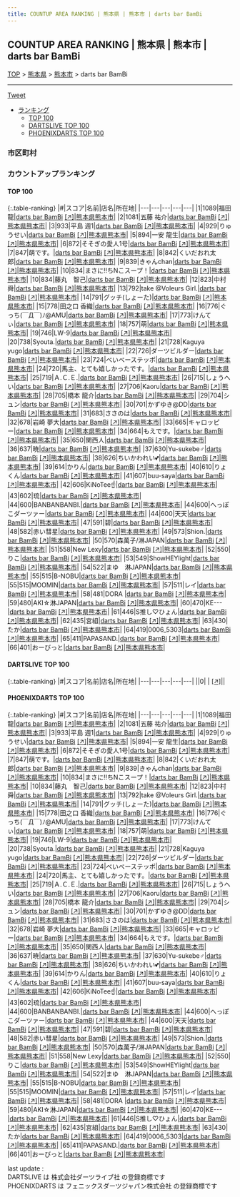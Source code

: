 ```yaml
---
title: COUNTUP AREA RANKING | 熊本県 | 熊本市 | darts bar BamBi
---
```

## COUNTUP AREA RANKING | 熊本県 | 熊本市 | darts bar BamBi

[TOP](/darts/rank/) > [熊本県](/darts/rank/熊本県/) > [熊本市](/darts/rank/熊本県/熊本市/) > darts bar BamBi

___

<a href="https://twitter.com/share?ref_src=twsrc%5Etfw" data-text="COUNTUP AREA RANKING | 熊本県熊本市darts bar BamBi" class="twitter-share-button" data-hashtags="DARTSLIVE,PHOENIXDARTS,darts,ダーツ" data-show-count="false">Tweet</a>

* [ランキング](#カウントアップランキング)
    * [TOP 100](#top-100)
    * [DARTSLIVE TOP 100](#dartslive-top-100)
    * [PHOENIXDARTS TOP 100](#phoenixdarts-top-100)

### 市区町村

<ul>

</ul>

### カウントアップランキング

#### TOP 100



{:.table-ranking}
|#|スコア|名前|店名|所在地|
|---|---|---|---|---|
|1|1089|<span class="rank-name-pd"><span class="pro-icon-pd"></span>福田 龍</span>|<a href="/darts/rank/shops/91008.html">darts bar BamBi</a> <a href="https://vs.phoenixdarts.com/jp/shop/shopDetailInfo/s_91008?s_seq=91008">[↗]</a>|<a href="/darts/rank/熊本県/熊本市">熊本県熊本市</a>|
|2|1081|<span class="rank-name-pd">五藤 祐介</span>|<a href="/darts/rank/shops/91008.html">darts bar BamBi</a> <a href="https://vs.phoenixdarts.com/jp/shop/shopDetailInfo/s_91008?s_seq=91008">[↗]</a>|<a href="/darts/rank/熊本県/熊本市">熊本県熊本市</a>|
|3|933|<span class="rank-name-pd">平島 週1</span>|<a href="/darts/rank/shops/91008.html">darts bar BamBi</a> <a href="https://vs.phoenixdarts.com/jp/shop/shopDetailInfo/s_91008?s_seq=91008">[↗]</a>|<a href="/darts/rank/熊本県/熊本市">熊本県熊本市</a>|
|4|929|<span class="rank-name-pd">りゅうせい</span>|<a href="/darts/rank/shops/91008.html">darts bar BamBi</a> <a href="https://vs.phoenixdarts.com/jp/shop/shopDetailInfo/s_91008?s_seq=91008">[↗]</a>|<a href="/darts/rank/熊本県/熊本市">熊本県熊本市</a>|
|5|894|<span class="rank-name-pd"><span class="pro-icon-pd"></span>一安 龍生</span>|<a href="/darts/rank/shops/91008.html">darts bar BamBi</a> <a href="https://vs.phoenixdarts.com/jp/shop/shopDetailInfo/s_91008?s_seq=91008">[↗]</a>|<a href="/darts/rank/熊本県/熊本市">熊本県熊本市</a>|
|6|872|<span class="rank-name-pd">そそぎの愛人1号</span>|<a href="/darts/rank/shops/91008.html">darts bar BamBi</a> <a href="https://vs.phoenixdarts.com/jp/shop/shopDetailInfo/s_91008?s_seq=91008">[↗]</a>|<a href="/darts/rank/熊本県/熊本市">熊本県熊本市</a>|
|7|847|<span class="rank-name-pd">萌です。</span>|<a href="/darts/rank/shops/91008.html">darts bar BamBi</a> <a href="https://vs.phoenixdarts.com/jp/shop/shopDetailInfo/s_91008?s_seq=91008">[↗]</a>|<a href="/darts/rank/熊本県/熊本市">熊本県熊本市</a>|
|8|842|<span class="rank-name-pd">くいだおれ太郎</span>|<a href="/darts/rank/shops/91008.html">darts bar BamBi</a> <a href="https://vs.phoenixdarts.com/jp/shop/shopDetailInfo/s_91008?s_seq=91008">[↗]</a>|<a href="/darts/rank/熊本県/熊本市">熊本県熊本市</a>|
|9|839|<span class="rank-name-pd">きゃんchan</span>|<a href="/darts/rank/shops/91008.html">darts bar BamBi</a> <a href="https://vs.phoenixdarts.com/jp/shop/shopDetailInfo/s_91008?s_seq=91008">[↗]</a>|<a href="/darts/rank/熊本県/熊本市">熊本県熊本市</a>|
|10|834|<span class="rank-name-pd">まさに‼︎ちNこスープ！</span>|<a href="/darts/rank/shops/91008.html">darts bar BamBi</a> <a href="https://vs.phoenixdarts.com/jp/shop/shopDetailInfo/s_91008?s_seq=91008">[↗]</a>|<a href="/darts/rank/熊本県/熊本市">熊本県熊本市</a>|
|10|834|<span class="rank-name-pd">藤丸　智己</span>|<a href="/darts/rank/shops/91008.html">darts bar BamBi</a> <a href="https://vs.phoenixdarts.com/jp/shop/shopDetailInfo/s_91008?s_seq=91008">[↗]</a>|<a href="/darts/rank/熊本県/熊本市">熊本県熊本市</a>|
|12|823|<span class="rank-name-pd"><span class="pro-icon-pd"></span>中村 舜</span>|<a href="/darts/rank/shops/91008.html">darts bar BamBi</a> <a href="https://vs.phoenixdarts.com/jp/shop/shopDetailInfo/s_91008?s_seq=91008">[↗]</a>|<a href="/darts/rank/熊本県/熊本市">熊本県熊本市</a>|
|13|792|<span class="rank-name-pd">take @Voleurs Girl.</span>|<a href="/darts/rank/shops/91008.html">darts bar BamBi</a> <a href="https://vs.phoenixdarts.com/jp/shop/shopDetailInfo/s_91008?s_seq=91008">[↗]</a>|<a href="/darts/rank/熊本県/熊本市">熊本県熊本市</a>|
|14|791|<span class="rank-name-pd">グッチ(しょーた)</span>|<a href="/darts/rank/shops/91008.html">darts bar BamBi</a> <a href="https://vs.phoenixdarts.com/jp/shop/shopDetailInfo/s_91008?s_seq=91008">[↗]</a>|<a href="/darts/rank/熊本県/熊本市">熊本県熊本市</a>|
|15|778|<span class="rank-name-pd"><span class="pro-icon-pd"></span>田之口 香織</span>|<a href="/darts/rank/shops/91008.html">darts bar BamBi</a> <a href="https://vs.phoenixdarts.com/jp/shop/shopDetailInfo/s_91008?s_seq=91008">[↗]</a>|<a href="/darts/rank/熊本県/熊本市">熊本県熊本市</a>|
|16|776|<span class="rank-name-pd">ぐっち(￣Д￣)ﾉ@AMU</span>|<a href="/darts/rank/shops/91008.html">darts bar BamBi</a> <a href="https://vs.phoenixdarts.com/jp/shop/shopDetailInfo/s_91008?s_seq=91008">[↗]</a>|<a href="/darts/rank/熊本県/熊本市">熊本県熊本市</a>|
|17|773|<span class="rank-name-pd">けんてぃ</span>|<a href="/darts/rank/shops/91008.html">darts bar BamBi</a> <a href="https://vs.phoenixdarts.com/jp/shop/shopDetailInfo/s_91008?s_seq=91008">[↗]</a>|<a href="/darts/rank/熊本県/熊本市">熊本県熊本市</a>|
|18|757|<span class="rank-name-pd">萌</span>|<a href="/darts/rank/shops/91008.html">darts bar BamBi</a> <a href="https://vs.phoenixdarts.com/jp/shop/shopDetailInfo/s_91008?s_seq=91008">[↗]</a>|<a href="/darts/rank/熊本県/熊本市">熊本県熊本市</a>|
|19|746|<span class="rank-name-pd">LW-9</span>|<a href="/darts/rank/shops/91008.html">darts bar BamBi</a> <a href="https://vs.phoenixdarts.com/jp/shop/shopDetailInfo/s_91008?s_seq=91008">[↗]</a>|<a href="/darts/rank/熊本県/熊本市">熊本県熊本市</a>|
|20|738|<span class="rank-name-pd">Syouta.</span>|<a href="/darts/rank/shops/91008.html">darts bar BamBi</a> <a href="https://vs.phoenixdarts.com/jp/shop/shopDetailInfo/s_91008?s_seq=91008">[↗]</a>|<a href="/darts/rank/熊本県/熊本市">熊本県熊本市</a>|
|21|728|<span class="rank-name-pd">Kaguya yugo</span>|<a href="/darts/rank/shops/91008.html">darts bar BamBi</a> <a href="https://vs.phoenixdarts.com/jp/shop/shopDetailInfo/s_91008?s_seq=91008">[↗]</a>|<a href="/darts/rank/熊本県/熊本市">熊本県熊本市</a>|
|22|726|<span class="rank-name-pd">ダーツビルダー</span>|<a href="/darts/rank/shops/91008.html">darts bar BamBi</a> <a href="https://vs.phoenixdarts.com/jp/shop/shopDetailInfo/s_91008?s_seq=91008">[↗]</a>|<a href="/darts/rank/熊本県/熊本市">熊本県熊本市</a>|
|23|724|<span class="rank-name-pd">べいべーステッポ</span>|<a href="/darts/rank/shops/91008.html">darts bar BamBi</a> <a href="https://vs.phoenixdarts.com/jp/shop/shopDetailInfo/s_91008?s_seq=91008">[↗]</a>|<a href="/darts/rank/熊本県/熊本市">熊本県熊本市</a>|
|24|720|<span class="rank-name-pd">馬主、とても嬉しかったです。</span>|<a href="/darts/rank/shops/91008.html">darts bar BamBi</a> <a href="https://vs.phoenixdarts.com/jp/shop/shopDetailInfo/s_91008?s_seq=91008">[↗]</a>|<a href="/darts/rank/熊本県/熊本市">熊本県熊本市</a>|
|25|719|<span class="rank-name-pd">Ａ.Ｃ.Ｅ.</span>|<a href="/darts/rank/shops/91008.html">darts bar BamBi</a> <a href="https://vs.phoenixdarts.com/jp/shop/shopDetailInfo/s_91008?s_seq=91008">[↗]</a>|<a href="/darts/rank/熊本県/熊本市">熊本県熊本市</a>|
|26|715|<span class="rank-name-pd">しょうへい</span>|<a href="/darts/rank/shops/91008.html">darts bar BamBi</a> <a href="https://vs.phoenixdarts.com/jp/shop/shopDetailInfo/s_91008?s_seq=91008">[↗]</a>|<a href="/darts/rank/熊本県/熊本市">熊本県熊本市</a>|
|27|706|<span class="rank-name-pd">Kaoru</span>|<a href="/darts/rank/shops/91008.html">darts bar BamBi</a> <a href="https://vs.phoenixdarts.com/jp/shop/shopDetailInfo/s_91008?s_seq=91008">[↗]</a>|<a href="/darts/rank/熊本県/熊本市">熊本県熊本市</a>|
|28|705|<span class="rank-name-pd"><span class="pro-icon-pd"></span>橋本 龍介</span>|<a href="/darts/rank/shops/91008.html">darts bar BamBi</a> <a href="https://vs.phoenixdarts.com/jp/shop/shopDetailInfo/s_91008?s_seq=91008">[↗]</a>|<a href="/darts/rank/熊本県/熊本市">熊本県熊本市</a>|
|29|704|<span class="rank-name-pd">シュン</span>|<a href="/darts/rank/shops/91008.html">darts bar BamBi</a> <a href="https://vs.phoenixdarts.com/jp/shop/shopDetailInfo/s_91008?s_seq=91008">[↗]</a>|<a href="/darts/rank/熊本県/熊本市">熊本県熊本市</a>|
|30|701|<span class="rank-name-pd">かずゆき@DD</span>|<a href="/darts/rank/shops/91008.html">darts bar BamBi</a> <a href="https://vs.phoenixdarts.com/jp/shop/shopDetailInfo/s_91008?s_seq=91008">[↗]</a>|<a href="/darts/rank/熊本県/熊本市">熊本県熊本市</a>|
|31|683|<span class="rank-name-pd">ささのは</span>|<a href="/darts/rank/shops/91008.html">darts bar BamBi</a> <a href="https://vs.phoenixdarts.com/jp/shop/shopDetailInfo/s_91008?s_seq=91008">[↗]</a>|<a href="/darts/rank/熊本県/熊本市">熊本県熊本市</a>|
|32|678|<span class="rank-name-pd"><span class="pro-icon-pd"></span>岩崎 夢大</span>|<a href="/darts/rank/shops/91008.html">darts bar BamBi</a> <a href="https://vs.phoenixdarts.com/jp/shop/shopDetailInfo/s_91008?s_seq=91008">[↗]</a>|<a href="/darts/rank/熊本県/熊本市">熊本県熊本市</a>|
|33|665|<span class="rank-name-pd">キャロッピー</span>|<a href="/darts/rank/shops/91008.html">darts bar BamBi</a> <a href="https://vs.phoenixdarts.com/jp/shop/shopDetailInfo/s_91008?s_seq=91008">[↗]</a>|<a href="/darts/rank/熊本県/熊本市">熊本県熊本市</a>|
|34|664|<span class="rank-name-pd">もえです。</span>|<a href="/darts/rank/shops/91008.html">darts bar BamBi</a> <a href="https://vs.phoenixdarts.com/jp/shop/shopDetailInfo/s_91008?s_seq=91008">[↗]</a>|<a href="/darts/rank/熊本県/熊本市">熊本県熊本市</a>|
|35|650|<span class="rank-name-pd">関西人</span>|<a href="/darts/rank/shops/91008.html">darts bar BamBi</a> <a href="https://vs.phoenixdarts.com/jp/shop/shopDetailInfo/s_91008?s_seq=91008">[↗]</a>|<a href="/darts/rank/熊本県/熊本市">熊本県熊本市</a>|
|36|637|<span class="rank-name-pd">暁</span>|<a href="/darts/rank/shops/91008.html">darts bar BamBi</a> <a href="https://vs.phoenixdarts.com/jp/shop/shopDetailInfo/s_91008?s_seq=91008">[↗]</a>|<a href="/darts/rank/熊本県/熊本市">熊本県熊本市</a>|
|37|630|<span class="rank-name-pd">Yu-sukebe♂</span>|<a href="/darts/rank/shops/91008.html">darts bar BamBi</a> <a href="https://vs.phoenixdarts.com/jp/shop/shopDetailInfo/s_91008?s_seq=91008">[↗]</a>|<a href="/darts/rank/熊本県/熊本市">熊本県熊本市</a>|
|38|626|<span class="rank-name-pd">ちいかわれい💕</span>|<a href="/darts/rank/shops/91008.html">darts bar BamBi</a> <a href="https://vs.phoenixdarts.com/jp/shop/shopDetailInfo/s_91008?s_seq=91008">[↗]</a>|<a href="/darts/rank/熊本県/熊本市">熊本県熊本市</a>|
|39|614|<span class="rank-name-pd">かりん</span>|<a href="/darts/rank/shops/91008.html">darts bar BamBi</a> <a href="https://vs.phoenixdarts.com/jp/shop/shopDetailInfo/s_91008?s_seq=91008">[↗]</a>|<a href="/darts/rank/熊本県/熊本市">熊本県熊本市</a>|
|40|610|<span class="rank-name-pd">りょくん</span>|<a href="/darts/rank/shops/91008.html">darts bar BamBi</a> <a href="https://vs.phoenixdarts.com/jp/shop/shopDetailInfo/s_91008?s_seq=91008">[↗]</a>|<a href="/darts/rank/熊本県/熊本市">熊本県熊本市</a>|
|41|607|<span class="rank-name-pd">buu-saya</span>|<a href="/darts/rank/shops/91008.html">darts bar BamBi</a> <a href="https://vs.phoenixdarts.com/jp/shop/shopDetailInfo/s_91008?s_seq=91008">[↗]</a>|<a href="/darts/rank/熊本県/熊本市">熊本県熊本市</a>|
|42|606|<span class="rank-name-pd">KiNoTee☝️</span>|<a href="/darts/rank/shops/91008.html">darts bar BamBi</a> <a href="https://vs.phoenixdarts.com/jp/shop/shopDetailInfo/s_91008?s_seq=91008">[↗]</a>|<a href="/darts/rank/熊本県/熊本市">熊本県熊本市</a>|
|43|602|<span class="rank-name-pd">琉</span>|<a href="/darts/rank/shops/91008.html">darts bar BamBi</a> <a href="https://vs.phoenixdarts.com/jp/shop/shopDetailInfo/s_91008?s_seq=91008">[↗]</a>|<a href="/darts/rank/熊本県/熊本市">熊本県熊本市</a>|
|44|600|<span class="rank-name-pd">BANBANBANBI.</span>|<a href="/darts/rank/shops/91008.html">darts bar BamBi</a> <a href="https://vs.phoenixdarts.com/jp/shop/shopDetailInfo/s_91008?s_seq=91008">[↗]</a>|<a href="/darts/rank/熊本県/熊本市">熊本県熊本市</a>|
|44|600|<span class="rank-name-pd">へっぽこダーツァー</span>|<a href="/darts/rank/shops/91008.html">darts bar BamBi</a> <a href="https://vs.phoenixdarts.com/jp/shop/shopDetailInfo/s_91008?s_seq=91008">[↗]</a>|<a href="/darts/rank/熊本県/熊本市">熊本県熊本市</a>|
|44|600|<span class="rank-name-pd">天天</span>|<a href="/darts/rank/shops/91008.html">darts bar BamBi</a> <a href="https://vs.phoenixdarts.com/jp/shop/shopDetailInfo/s_91008?s_seq=91008">[↗]</a>|<a href="/darts/rank/熊本県/熊本市">熊本県熊本市</a>|
|47|591|<span class="rank-name-pd">碧</span>|<a href="/darts/rank/shops/91008.html">darts bar BamBi</a> <a href="https://vs.phoenixdarts.com/jp/shop/shopDetailInfo/s_91008?s_seq=91008">[↗]</a>|<a href="/darts/rank/熊本県/熊本市">熊本県熊本市</a>|
|48|582|<span class="rank-name-pd">赤い彗星</span>|<a href="/darts/rank/shops/91008.html">darts bar BamBi</a> <a href="https://vs.phoenixdarts.com/jp/shop/shopDetailInfo/s_91008?s_seq=91008">[↗]</a>|<a href="/darts/rank/熊本県/熊本市">熊本県熊本市</a>|
|49|573|<span class="rank-name-pd">Shion.</span>|<a href="/darts/rank/shops/91008.html">darts bar BamBi</a> <a href="https://vs.phoenixdarts.com/jp/shop/shopDetailInfo/s_91008?s_seq=91008">[↗]</a>|<a href="/darts/rank/熊本県/熊本市">熊本県熊本市</a>|
|50|570|<span class="rank-name-pd">森萬子/淋JAPAN</span>|<a href="/darts/rank/shops/91008.html">darts bar BamBi</a> <a href="https://vs.phoenixdarts.com/jp/shop/shopDetailInfo/s_91008?s_seq=91008">[↗]</a>|<a href="/darts/rank/熊本県/熊本市">熊本県熊本市</a>|
|51|558|<span class="rank-name-pd">New Lexy</span>|<a href="/darts/rank/shops/91008.html">darts bar BamBi</a> <a href="https://vs.phoenixdarts.com/jp/shop/shopDetailInfo/s_91008?s_seq=91008">[↗]</a>|<a href="/darts/rank/熊本県/熊本市">熊本県熊本市</a>|
|52|550|<span class="rank-name-pd">りこ</span>|<a href="/darts/rank/shops/91008.html">darts bar BamBi</a> <a href="https://vs.phoenixdarts.com/jp/shop/shopDetailInfo/s_91008?s_seq=91008">[↗]</a>|<a href="/darts/rank/熊本県/熊本市">熊本県熊本市</a>|
|53|549|<span class="rank-name-pd">ShowHEYlight</span>|<a href="/darts/rank/shops/91008.html">darts bar BamBi</a> <a href="https://vs.phoenixdarts.com/jp/shop/shopDetailInfo/s_91008?s_seq=91008">[↗]</a>|<a href="/darts/rank/熊本県/熊本市">熊本県熊本市</a>|
|54|522|<span class="rank-name-pd">まゆ　淋JAPAN</span>|<a href="/darts/rank/shops/91008.html">darts bar BamBi</a> <a href="https://vs.phoenixdarts.com/jp/shop/shopDetailInfo/s_91008?s_seq=91008">[↗]</a>|<a href="/darts/rank/熊本県/熊本市">熊本県熊本市</a>|
|55|515|<span class="rank-name-pd">B-NOBU</span>|<a href="/darts/rank/shops/91008.html">darts bar BamBi</a> <a href="https://vs.phoenixdarts.com/jp/shop/shopDetailInfo/s_91008?s_seq=91008">[↗]</a>|<a href="/darts/rank/熊本県/熊本市">熊本県熊本市</a>|
|55|515|<span class="rank-name-pd">MOOMIN</span>|<a href="/darts/rank/shops/91008.html">darts bar BamBi</a> <a href="https://vs.phoenixdarts.com/jp/shop/shopDetailInfo/s_91008?s_seq=91008">[↗]</a>|<a href="/darts/rank/熊本県/熊本市">熊本県熊本市</a>|
|57|511|<span class="rank-name-pd">レイ</span>|<a href="/darts/rank/shops/91008.html">darts bar BamBi</a> <a href="https://vs.phoenixdarts.com/jp/shop/shopDetailInfo/s_91008?s_seq=91008">[↗]</a>|<a href="/darts/rank/熊本県/熊本市">熊本県熊本市</a>|
|58|481|<span class="rank-name-pd">DORA </span>|<a href="/darts/rank/shops/91008.html">darts bar BamBi</a> <a href="https://vs.phoenixdarts.com/jp/shop/shopDetailInfo/s_91008?s_seq=91008">[↗]</a>|<a href="/darts/rank/熊本県/熊本市">熊本県熊本市</a>|
|59|480|<span class="rank-name-pd">AKI☆淋JAPAN</span>|<a href="/darts/rank/shops/91008.html">darts bar BamBi</a> <a href="https://vs.phoenixdarts.com/jp/shop/shopDetailInfo/s_91008?s_seq=91008">[↗]</a>|<a href="/darts/rank/熊本県/熊本市">熊本県熊本市</a>|
|60|470|<span class="rank-name-pd">KE---</span>|<a href="/darts/rank/shops/91008.html">darts bar BamBi</a> <a href="https://vs.phoenixdarts.com/jp/shop/shopDetailInfo/s_91008?s_seq=91008">[↗]</a>|<a href="/darts/rank/熊本県/熊本市">熊本県熊本市</a>|
|61|446|<span class="rank-name-pd">S推し♡ひょん</span>|<a href="/darts/rank/shops/91008.html">darts bar BamBi</a> <a href="https://vs.phoenixdarts.com/jp/shop/shopDetailInfo/s_91008?s_seq=91008">[↗]</a>|<a href="/darts/rank/熊本県/熊本市">熊本県熊本市</a>|
|62|435|<span class="rank-name-pd">宮組</span>|<a href="/darts/rank/shops/91008.html">darts bar BamBi</a> <a href="https://vs.phoenixdarts.com/jp/shop/shopDetailInfo/s_91008?s_seq=91008">[↗]</a>|<a href="/darts/rank/熊本県/熊本市">熊本県熊本市</a>|
|63|430|<span class="rank-name-pd">たか</span>|<a href="/darts/rank/shops/91008.html">darts bar BamBi</a> <a href="https://vs.phoenixdarts.com/jp/shop/shopDetailInfo/s_91008?s_seq=91008">[↗]</a>|<a href="/darts/rank/熊本県/熊本市">熊本県熊本市</a>|
|64|419|<span class="rank-name-pd">0006_5303</span>|<a href="/darts/rank/shops/91008.html">darts bar BamBi</a> <a href="https://vs.phoenixdarts.com/jp/shop/shopDetailInfo/s_91008?s_seq=91008">[↗]</a>|<a href="/darts/rank/熊本県/熊本市">熊本県熊本市</a>|
|65|411|<span class="rank-name-pd">PAPASAND.</span>|<a href="/darts/rank/shops/91008.html">darts bar BamBi</a> <a href="https://vs.phoenixdarts.com/jp/shop/shopDetailInfo/s_91008?s_seq=91008">[↗]</a>|<a href="/darts/rank/熊本県/熊本市">熊本県熊本市</a>|
|66|401|<span class="rank-name-pd">おーびっと</span>|<a href="/darts/rank/shops/91008.html">darts bar BamBi</a> <a href="https://vs.phoenixdarts.com/jp/shop/shopDetailInfo/s_91008?s_seq=91008">[↗]</a>|<a href="/darts/rank/熊本県/熊本市">熊本県熊本市</a>|


#### DARTSLIVE TOP 100



{:.table-ranking}
|#|スコア|名前|店名|所在地|
|---|---|---|---|---|
||0|<span class="rank-name-dl"> </span>|<a href="/darts/rank/shops/.html"></a> <a href="">[↗]</a>|<a href="/darts/rank//"></a>|


#### PHOENIXDARTS TOP 100



{:.table-ranking}
|#|スコア|名前|店名|所在地|
|---|---|---|---|---|
|1|1089|<span class="rank-name-pd"><span class="pro-icon-pd"></span>福田 龍</span>|<a href="/darts/rank/shops/91008.html">darts bar BamBi</a> <a href="https://vs.phoenixdarts.com/jp/shop/shopDetailInfo/s_91008?s_seq=91008">[↗]</a>|<a href="/darts/rank/熊本県/熊本市">熊本県熊本市</a>|
|2|1081|<span class="rank-name-pd">五藤 祐介</span>|<a href="/darts/rank/shops/91008.html">darts bar BamBi</a> <a href="https://vs.phoenixdarts.com/jp/shop/shopDetailInfo/s_91008?s_seq=91008">[↗]</a>|<a href="/darts/rank/熊本県/熊本市">熊本県熊本市</a>|
|3|933|<span class="rank-name-pd">平島 週1</span>|<a href="/darts/rank/shops/91008.html">darts bar BamBi</a> <a href="https://vs.phoenixdarts.com/jp/shop/shopDetailInfo/s_91008?s_seq=91008">[↗]</a>|<a href="/darts/rank/熊本県/熊本市">熊本県熊本市</a>|
|4|929|<span class="rank-name-pd">りゅうせい</span>|<a href="/darts/rank/shops/91008.html">darts bar BamBi</a> <a href="https://vs.phoenixdarts.com/jp/shop/shopDetailInfo/s_91008?s_seq=91008">[↗]</a>|<a href="/darts/rank/熊本県/熊本市">熊本県熊本市</a>|
|5|894|<span class="rank-name-pd"><span class="pro-icon-pd"></span>一安 龍生</span>|<a href="/darts/rank/shops/91008.html">darts bar BamBi</a> <a href="https://vs.phoenixdarts.com/jp/shop/shopDetailInfo/s_91008?s_seq=91008">[↗]</a>|<a href="/darts/rank/熊本県/熊本市">熊本県熊本市</a>|
|6|872|<span class="rank-name-pd">そそぎの愛人1号</span>|<a href="/darts/rank/shops/91008.html">darts bar BamBi</a> <a href="https://vs.phoenixdarts.com/jp/shop/shopDetailInfo/s_91008?s_seq=91008">[↗]</a>|<a href="/darts/rank/熊本県/熊本市">熊本県熊本市</a>|
|7|847|<span class="rank-name-pd">萌です。</span>|<a href="/darts/rank/shops/91008.html">darts bar BamBi</a> <a href="https://vs.phoenixdarts.com/jp/shop/shopDetailInfo/s_91008?s_seq=91008">[↗]</a>|<a href="/darts/rank/熊本県/熊本市">熊本県熊本市</a>|
|8|842|<span class="rank-name-pd">くいだおれ太郎</span>|<a href="/darts/rank/shops/91008.html">darts bar BamBi</a> <a href="https://vs.phoenixdarts.com/jp/shop/shopDetailInfo/s_91008?s_seq=91008">[↗]</a>|<a href="/darts/rank/熊本県/熊本市">熊本県熊本市</a>|
|9|839|<span class="rank-name-pd">きゃんchan</span>|<a href="/darts/rank/shops/91008.html">darts bar BamBi</a> <a href="https://vs.phoenixdarts.com/jp/shop/shopDetailInfo/s_91008?s_seq=91008">[↗]</a>|<a href="/darts/rank/熊本県/熊本市">熊本県熊本市</a>|
|10|834|<span class="rank-name-pd">まさに‼︎ちNこスープ！</span>|<a href="/darts/rank/shops/91008.html">darts bar BamBi</a> <a href="https://vs.phoenixdarts.com/jp/shop/shopDetailInfo/s_91008?s_seq=91008">[↗]</a>|<a href="/darts/rank/熊本県/熊本市">熊本県熊本市</a>|
|10|834|<span class="rank-name-pd">藤丸　智己</span>|<a href="/darts/rank/shops/91008.html">darts bar BamBi</a> <a href="https://vs.phoenixdarts.com/jp/shop/shopDetailInfo/s_91008?s_seq=91008">[↗]</a>|<a href="/darts/rank/熊本県/熊本市">熊本県熊本市</a>|
|12|823|<span class="rank-name-pd"><span class="pro-icon-pd"></span>中村 舜</span>|<a href="/darts/rank/shops/91008.html">darts bar BamBi</a> <a href="https://vs.phoenixdarts.com/jp/shop/shopDetailInfo/s_91008?s_seq=91008">[↗]</a>|<a href="/darts/rank/熊本県/熊本市">熊本県熊本市</a>|
|13|792|<span class="rank-name-pd">take @Voleurs Girl.</span>|<a href="/darts/rank/shops/91008.html">darts bar BamBi</a> <a href="https://vs.phoenixdarts.com/jp/shop/shopDetailInfo/s_91008?s_seq=91008">[↗]</a>|<a href="/darts/rank/熊本県/熊本市">熊本県熊本市</a>|
|14|791|<span class="rank-name-pd">グッチ(しょーた)</span>|<a href="/darts/rank/shops/91008.html">darts bar BamBi</a> <a href="https://vs.phoenixdarts.com/jp/shop/shopDetailInfo/s_91008?s_seq=91008">[↗]</a>|<a href="/darts/rank/熊本県/熊本市">熊本県熊本市</a>|
|15|778|<span class="rank-name-pd"><span class="pro-icon-pd"></span>田之口 香織</span>|<a href="/darts/rank/shops/91008.html">darts bar BamBi</a> <a href="https://vs.phoenixdarts.com/jp/shop/shopDetailInfo/s_91008?s_seq=91008">[↗]</a>|<a href="/darts/rank/熊本県/熊本市">熊本県熊本市</a>|
|16|776|<span class="rank-name-pd">ぐっち(￣Д￣)ﾉ@AMU</span>|<a href="/darts/rank/shops/91008.html">darts bar BamBi</a> <a href="https://vs.phoenixdarts.com/jp/shop/shopDetailInfo/s_91008?s_seq=91008">[↗]</a>|<a href="/darts/rank/熊本県/熊本市">熊本県熊本市</a>|
|17|773|<span class="rank-name-pd">けんてぃ</span>|<a href="/darts/rank/shops/91008.html">darts bar BamBi</a> <a href="https://vs.phoenixdarts.com/jp/shop/shopDetailInfo/s_91008?s_seq=91008">[↗]</a>|<a href="/darts/rank/熊本県/熊本市">熊本県熊本市</a>|
|18|757|<span class="rank-name-pd">萌</span>|<a href="/darts/rank/shops/91008.html">darts bar BamBi</a> <a href="https://vs.phoenixdarts.com/jp/shop/shopDetailInfo/s_91008?s_seq=91008">[↗]</a>|<a href="/darts/rank/熊本県/熊本市">熊本県熊本市</a>|
|19|746|<span class="rank-name-pd">LW-9</span>|<a href="/darts/rank/shops/91008.html">darts bar BamBi</a> <a href="https://vs.phoenixdarts.com/jp/shop/shopDetailInfo/s_91008?s_seq=91008">[↗]</a>|<a href="/darts/rank/熊本県/熊本市">熊本県熊本市</a>|
|20|738|<span class="rank-name-pd">Syouta.</span>|<a href="/darts/rank/shops/91008.html">darts bar BamBi</a> <a href="https://vs.phoenixdarts.com/jp/shop/shopDetailInfo/s_91008?s_seq=91008">[↗]</a>|<a href="/darts/rank/熊本県/熊本市">熊本県熊本市</a>|
|21|728|<span class="rank-name-pd">Kaguya yugo</span>|<a href="/darts/rank/shops/91008.html">darts bar BamBi</a> <a href="https://vs.phoenixdarts.com/jp/shop/shopDetailInfo/s_91008?s_seq=91008">[↗]</a>|<a href="/darts/rank/熊本県/熊本市">熊本県熊本市</a>|
|22|726|<span class="rank-name-pd">ダーツビルダー</span>|<a href="/darts/rank/shops/91008.html">darts bar BamBi</a> <a href="https://vs.phoenixdarts.com/jp/shop/shopDetailInfo/s_91008?s_seq=91008">[↗]</a>|<a href="/darts/rank/熊本県/熊本市">熊本県熊本市</a>|
|23|724|<span class="rank-name-pd">べいべーステッポ</span>|<a href="/darts/rank/shops/91008.html">darts bar BamBi</a> <a href="https://vs.phoenixdarts.com/jp/shop/shopDetailInfo/s_91008?s_seq=91008">[↗]</a>|<a href="/darts/rank/熊本県/熊本市">熊本県熊本市</a>|
|24|720|<span class="rank-name-pd">馬主、とても嬉しかったです。</span>|<a href="/darts/rank/shops/91008.html">darts bar BamBi</a> <a href="https://vs.phoenixdarts.com/jp/shop/shopDetailInfo/s_91008?s_seq=91008">[↗]</a>|<a href="/darts/rank/熊本県/熊本市">熊本県熊本市</a>|
|25|719|<span class="rank-name-pd">Ａ.Ｃ.Ｅ.</span>|<a href="/darts/rank/shops/91008.html">darts bar BamBi</a> <a href="https://vs.phoenixdarts.com/jp/shop/shopDetailInfo/s_91008?s_seq=91008">[↗]</a>|<a href="/darts/rank/熊本県/熊本市">熊本県熊本市</a>|
|26|715|<span class="rank-name-pd">しょうへい</span>|<a href="/darts/rank/shops/91008.html">darts bar BamBi</a> <a href="https://vs.phoenixdarts.com/jp/shop/shopDetailInfo/s_91008?s_seq=91008">[↗]</a>|<a href="/darts/rank/熊本県/熊本市">熊本県熊本市</a>|
|27|706|<span class="rank-name-pd">Kaoru</span>|<a href="/darts/rank/shops/91008.html">darts bar BamBi</a> <a href="https://vs.phoenixdarts.com/jp/shop/shopDetailInfo/s_91008?s_seq=91008">[↗]</a>|<a href="/darts/rank/熊本県/熊本市">熊本県熊本市</a>|
|28|705|<span class="rank-name-pd"><span class="pro-icon-pd"></span>橋本 龍介</span>|<a href="/darts/rank/shops/91008.html">darts bar BamBi</a> <a href="https://vs.phoenixdarts.com/jp/shop/shopDetailInfo/s_91008?s_seq=91008">[↗]</a>|<a href="/darts/rank/熊本県/熊本市">熊本県熊本市</a>|
|29|704|<span class="rank-name-pd">シュン</span>|<a href="/darts/rank/shops/91008.html">darts bar BamBi</a> <a href="https://vs.phoenixdarts.com/jp/shop/shopDetailInfo/s_91008?s_seq=91008">[↗]</a>|<a href="/darts/rank/熊本県/熊本市">熊本県熊本市</a>|
|30|701|<span class="rank-name-pd">かずゆき@DD</span>|<a href="/darts/rank/shops/91008.html">darts bar BamBi</a> <a href="https://vs.phoenixdarts.com/jp/shop/shopDetailInfo/s_91008?s_seq=91008">[↗]</a>|<a href="/darts/rank/熊本県/熊本市">熊本県熊本市</a>|
|31|683|<span class="rank-name-pd">ささのは</span>|<a href="/darts/rank/shops/91008.html">darts bar BamBi</a> <a href="https://vs.phoenixdarts.com/jp/shop/shopDetailInfo/s_91008?s_seq=91008">[↗]</a>|<a href="/darts/rank/熊本県/熊本市">熊本県熊本市</a>|
|32|678|<span class="rank-name-pd"><span class="pro-icon-pd"></span>岩崎 夢大</span>|<a href="/darts/rank/shops/91008.html">darts bar BamBi</a> <a href="https://vs.phoenixdarts.com/jp/shop/shopDetailInfo/s_91008?s_seq=91008">[↗]</a>|<a href="/darts/rank/熊本県/熊本市">熊本県熊本市</a>|
|33|665|<span class="rank-name-pd">キャロッピー</span>|<a href="/darts/rank/shops/91008.html">darts bar BamBi</a> <a href="https://vs.phoenixdarts.com/jp/shop/shopDetailInfo/s_91008?s_seq=91008">[↗]</a>|<a href="/darts/rank/熊本県/熊本市">熊本県熊本市</a>|
|34|664|<span class="rank-name-pd">もえです。</span>|<a href="/darts/rank/shops/91008.html">darts bar BamBi</a> <a href="https://vs.phoenixdarts.com/jp/shop/shopDetailInfo/s_91008?s_seq=91008">[↗]</a>|<a href="/darts/rank/熊本県/熊本市">熊本県熊本市</a>|
|35|650|<span class="rank-name-pd">関西人</span>|<a href="/darts/rank/shops/91008.html">darts bar BamBi</a> <a href="https://vs.phoenixdarts.com/jp/shop/shopDetailInfo/s_91008?s_seq=91008">[↗]</a>|<a href="/darts/rank/熊本県/熊本市">熊本県熊本市</a>|
|36|637|<span class="rank-name-pd">暁</span>|<a href="/darts/rank/shops/91008.html">darts bar BamBi</a> <a href="https://vs.phoenixdarts.com/jp/shop/shopDetailInfo/s_91008?s_seq=91008">[↗]</a>|<a href="/darts/rank/熊本県/熊本市">熊本県熊本市</a>|
|37|630|<span class="rank-name-pd">Yu-sukebe♂</span>|<a href="/darts/rank/shops/91008.html">darts bar BamBi</a> <a href="https://vs.phoenixdarts.com/jp/shop/shopDetailInfo/s_91008?s_seq=91008">[↗]</a>|<a href="/darts/rank/熊本県/熊本市">熊本県熊本市</a>|
|38|626|<span class="rank-name-pd">ちいかわれい💕</span>|<a href="/darts/rank/shops/91008.html">darts bar BamBi</a> <a href="https://vs.phoenixdarts.com/jp/shop/shopDetailInfo/s_91008?s_seq=91008">[↗]</a>|<a href="/darts/rank/熊本県/熊本市">熊本県熊本市</a>|
|39|614|<span class="rank-name-pd">かりん</span>|<a href="/darts/rank/shops/91008.html">darts bar BamBi</a> <a href="https://vs.phoenixdarts.com/jp/shop/shopDetailInfo/s_91008?s_seq=91008">[↗]</a>|<a href="/darts/rank/熊本県/熊本市">熊本県熊本市</a>|
|40|610|<span class="rank-name-pd">りょくん</span>|<a href="/darts/rank/shops/91008.html">darts bar BamBi</a> <a href="https://vs.phoenixdarts.com/jp/shop/shopDetailInfo/s_91008?s_seq=91008">[↗]</a>|<a href="/darts/rank/熊本県/熊本市">熊本県熊本市</a>|
|41|607|<span class="rank-name-pd">buu-saya</span>|<a href="/darts/rank/shops/91008.html">darts bar BamBi</a> <a href="https://vs.phoenixdarts.com/jp/shop/shopDetailInfo/s_91008?s_seq=91008">[↗]</a>|<a href="/darts/rank/熊本県/熊本市">熊本県熊本市</a>|
|42|606|<span class="rank-name-pd">KiNoTee☝️</span>|<a href="/darts/rank/shops/91008.html">darts bar BamBi</a> <a href="https://vs.phoenixdarts.com/jp/shop/shopDetailInfo/s_91008?s_seq=91008">[↗]</a>|<a href="/darts/rank/熊本県/熊本市">熊本県熊本市</a>|
|43|602|<span class="rank-name-pd">琉</span>|<a href="/darts/rank/shops/91008.html">darts bar BamBi</a> <a href="https://vs.phoenixdarts.com/jp/shop/shopDetailInfo/s_91008?s_seq=91008">[↗]</a>|<a href="/darts/rank/熊本県/熊本市">熊本県熊本市</a>|
|44|600|<span class="rank-name-pd">BANBANBANBI.</span>|<a href="/darts/rank/shops/91008.html">darts bar BamBi</a> <a href="https://vs.phoenixdarts.com/jp/shop/shopDetailInfo/s_91008?s_seq=91008">[↗]</a>|<a href="/darts/rank/熊本県/熊本市">熊本県熊本市</a>|
|44|600|<span class="rank-name-pd">へっぽこダーツァー</span>|<a href="/darts/rank/shops/91008.html">darts bar BamBi</a> <a href="https://vs.phoenixdarts.com/jp/shop/shopDetailInfo/s_91008?s_seq=91008">[↗]</a>|<a href="/darts/rank/熊本県/熊本市">熊本県熊本市</a>|
|44|600|<span class="rank-name-pd">天天</span>|<a href="/darts/rank/shops/91008.html">darts bar BamBi</a> <a href="https://vs.phoenixdarts.com/jp/shop/shopDetailInfo/s_91008?s_seq=91008">[↗]</a>|<a href="/darts/rank/熊本県/熊本市">熊本県熊本市</a>|
|47|591|<span class="rank-name-pd">碧</span>|<a href="/darts/rank/shops/91008.html">darts bar BamBi</a> <a href="https://vs.phoenixdarts.com/jp/shop/shopDetailInfo/s_91008?s_seq=91008">[↗]</a>|<a href="/darts/rank/熊本県/熊本市">熊本県熊本市</a>|
|48|582|<span class="rank-name-pd">赤い彗星</span>|<a href="/darts/rank/shops/91008.html">darts bar BamBi</a> <a href="https://vs.phoenixdarts.com/jp/shop/shopDetailInfo/s_91008?s_seq=91008">[↗]</a>|<a href="/darts/rank/熊本県/熊本市">熊本県熊本市</a>|
|49|573|<span class="rank-name-pd">Shion.</span>|<a href="/darts/rank/shops/91008.html">darts bar BamBi</a> <a href="https://vs.phoenixdarts.com/jp/shop/shopDetailInfo/s_91008?s_seq=91008">[↗]</a>|<a href="/darts/rank/熊本県/熊本市">熊本県熊本市</a>|
|50|570|<span class="rank-name-pd">森萬子/淋JAPAN</span>|<a href="/darts/rank/shops/91008.html">darts bar BamBi</a> <a href="https://vs.phoenixdarts.com/jp/shop/shopDetailInfo/s_91008?s_seq=91008">[↗]</a>|<a href="/darts/rank/熊本県/熊本市">熊本県熊本市</a>|
|51|558|<span class="rank-name-pd">New Lexy</span>|<a href="/darts/rank/shops/91008.html">darts bar BamBi</a> <a href="https://vs.phoenixdarts.com/jp/shop/shopDetailInfo/s_91008?s_seq=91008">[↗]</a>|<a href="/darts/rank/熊本県/熊本市">熊本県熊本市</a>|
|52|550|<span class="rank-name-pd">りこ</span>|<a href="/darts/rank/shops/91008.html">darts bar BamBi</a> <a href="https://vs.phoenixdarts.com/jp/shop/shopDetailInfo/s_91008?s_seq=91008">[↗]</a>|<a href="/darts/rank/熊本県/熊本市">熊本県熊本市</a>|
|53|549|<span class="rank-name-pd">ShowHEYlight</span>|<a href="/darts/rank/shops/91008.html">darts bar BamBi</a> <a href="https://vs.phoenixdarts.com/jp/shop/shopDetailInfo/s_91008?s_seq=91008">[↗]</a>|<a href="/darts/rank/熊本県/熊本市">熊本県熊本市</a>|
|54|522|<span class="rank-name-pd">まゆ　淋JAPAN</span>|<a href="/darts/rank/shops/91008.html">darts bar BamBi</a> <a href="https://vs.phoenixdarts.com/jp/shop/shopDetailInfo/s_91008?s_seq=91008">[↗]</a>|<a href="/darts/rank/熊本県/熊本市">熊本県熊本市</a>|
|55|515|<span class="rank-name-pd">B-NOBU</span>|<a href="/darts/rank/shops/91008.html">darts bar BamBi</a> <a href="https://vs.phoenixdarts.com/jp/shop/shopDetailInfo/s_91008?s_seq=91008">[↗]</a>|<a href="/darts/rank/熊本県/熊本市">熊本県熊本市</a>|
|55|515|<span class="rank-name-pd">MOOMIN</span>|<a href="/darts/rank/shops/91008.html">darts bar BamBi</a> <a href="https://vs.phoenixdarts.com/jp/shop/shopDetailInfo/s_91008?s_seq=91008">[↗]</a>|<a href="/darts/rank/熊本県/熊本市">熊本県熊本市</a>|
|57|511|<span class="rank-name-pd">レイ</span>|<a href="/darts/rank/shops/91008.html">darts bar BamBi</a> <a href="https://vs.phoenixdarts.com/jp/shop/shopDetailInfo/s_91008?s_seq=91008">[↗]</a>|<a href="/darts/rank/熊本県/熊本市">熊本県熊本市</a>|
|58|481|<span class="rank-name-pd">DORA </span>|<a href="/darts/rank/shops/91008.html">darts bar BamBi</a> <a href="https://vs.phoenixdarts.com/jp/shop/shopDetailInfo/s_91008?s_seq=91008">[↗]</a>|<a href="/darts/rank/熊本県/熊本市">熊本県熊本市</a>|
|59|480|<span class="rank-name-pd">AKI☆淋JAPAN</span>|<a href="/darts/rank/shops/91008.html">darts bar BamBi</a> <a href="https://vs.phoenixdarts.com/jp/shop/shopDetailInfo/s_91008?s_seq=91008">[↗]</a>|<a href="/darts/rank/熊本県/熊本市">熊本県熊本市</a>|
|60|470|<span class="rank-name-pd">KE---</span>|<a href="/darts/rank/shops/91008.html">darts bar BamBi</a> <a href="https://vs.phoenixdarts.com/jp/shop/shopDetailInfo/s_91008?s_seq=91008">[↗]</a>|<a href="/darts/rank/熊本県/熊本市">熊本県熊本市</a>|
|61|446|<span class="rank-name-pd">S推し♡ひょん</span>|<a href="/darts/rank/shops/91008.html">darts bar BamBi</a> <a href="https://vs.phoenixdarts.com/jp/shop/shopDetailInfo/s_91008?s_seq=91008">[↗]</a>|<a href="/darts/rank/熊本県/熊本市">熊本県熊本市</a>|
|62|435|<span class="rank-name-pd">宮組</span>|<a href="/darts/rank/shops/91008.html">darts bar BamBi</a> <a href="https://vs.phoenixdarts.com/jp/shop/shopDetailInfo/s_91008?s_seq=91008">[↗]</a>|<a href="/darts/rank/熊本県/熊本市">熊本県熊本市</a>|
|63|430|<span class="rank-name-pd">たか</span>|<a href="/darts/rank/shops/91008.html">darts bar BamBi</a> <a href="https://vs.phoenixdarts.com/jp/shop/shopDetailInfo/s_91008?s_seq=91008">[↗]</a>|<a href="/darts/rank/熊本県/熊本市">熊本県熊本市</a>|
|64|419|<span class="rank-name-pd">0006_5303</span>|<a href="/darts/rank/shops/91008.html">darts bar BamBi</a> <a href="https://vs.phoenixdarts.com/jp/shop/shopDetailInfo/s_91008?s_seq=91008">[↗]</a>|<a href="/darts/rank/熊本県/熊本市">熊本県熊本市</a>|
|65|411|<span class="rank-name-pd">PAPASAND.</span>|<a href="/darts/rank/shops/91008.html">darts bar BamBi</a> <a href="https://vs.phoenixdarts.com/jp/shop/shopDetailInfo/s_91008?s_seq=91008">[↗]</a>|<a href="/darts/rank/熊本県/熊本市">熊本県熊本市</a>|
|66|401|<span class="rank-name-pd">おーびっと</span>|<a href="/darts/rank/shops/91008.html">darts bar BamBi</a> <a href="https://vs.phoenixdarts.com/jp/shop/shopDetailInfo/s_91008?s_seq=91008">[↗]</a>|<a href="/darts/rank/熊本県/熊本市">熊本県熊本市</a>|


<div class="footer border-top border-gray-light mt-5 pt-3 text-right text-gray">
    last update : <span style="font-weight: italic" id="foot_last_modified"></span><br />
    DARTSLIVE は 株式会社ダーツライブ社 の登録商標です<br />
    PHOENIXDARTS は フェニックスダーツジャパン株式会社 の登録商標です<br />
</div>

<script src="https://cdnjs.cloudflare.com/ajax/libs/jquery.tablesorter/2.31.3/js/jquery.tablesorter.min.js" integrity="sha512-qzgd5cYSZcosqpzpn7zF2ZId8f/8CHmFKZ8j7mU4OUXTNRd5g+ZHBPsgKEwoqxCtdQvExE5LprwwPAgoicguNg==" crossorigin="anonymous" referrerpolicy="no-referrer"></script>
<link rel="stylesheet" href="https://cdnjs.cloudflare.com/ajax/libs/jquery.tablesorter/2.31.3/css/theme.default.min.css" integrity="sha512-wghhOJkjQX0Lh3NSWvNKeZ0ZpNn+SPVXX1Qyc9OCaogADktxrBiBdKGDoqVUOyhStvMBmJQ8ZdMHiR3wuEq8+w==" crossorigin="anonymous" referrerpolicy="no-referrer" />
<script>
$(function() {
    $(".table-ranking").tablesorter({sortList:[[0, 0]]});
    $("#foot_last_modified").text(formatDate(new Date(document.lastModified), 'yyyy-MM-dd HH:mm:ss'));
});
</script>

<script async src="https://platform.twitter.com/widgets.js" charset="utf-8"></script>